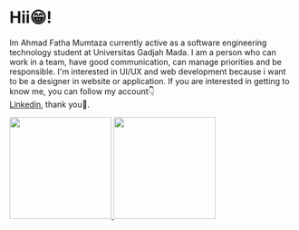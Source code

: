 # Hii😁!

Im Ahmad Fatha Mumtaza currently active as a software engineering technology student at Universitas Gadjah Mada. I am a person who can work in a team, have good communication, can manage priorities and be responsible. I'm interested in UI/UX and web development because i want to be a designer in website or application.
If you are interested in getting to know me, you can follow my account👇
<br>
[Linkedin](https://www.linkedin.com/in/mumtaza15/), thank you🙏.
 
<p align="left">
<a href="https://github.com/Mumtaza15">
  <img height="180em" src="https://github-readme-stats-eight-theta.vercel.app/api?username=Mumtaza15&show_icons=true&theme=algolia&include_all_commits=true&count_private=true"/>
  <img height="180em" src="https://github-readme-stats-eight-theta.vercel.app/api/top-langs/?username=Mumtaza15&layout=compact&langs_count=8&theme=algolia"/>
</a>
</p>
